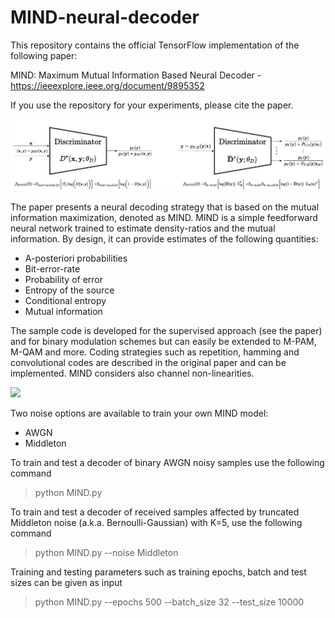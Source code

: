 # MIND-neural-decoder

This repository contains the official TensorFlow implementation of the following paper:

MIND: Maximum Mutual Information Based Neural Decoder - https://ieeexplore.ieee.org/document/9895352

If you use the repository for your experiments, please cite the paper.

<img src="https://github.com/tonellolab/MIND-neural-decoder/blob/main/teaser_arch.jpg" width=800>


The paper presents a neural decoding strategy that is based on the mutual information maximization, denoted as MIND.
MIND is a simple feedforward neural network trained to estimate density-ratios and the mutual information. By design, it can provide estimates of the following quantities:
- A-posteriori probabilities
- Bit-error-rate
- Probability of error
- Entropy of the source
- Conditional entropy
- Mutual information

The sample code is developed for the supervised approach (see the paper) and for binary modulation schemes but can easily be extended to M-PAM, M-QAM and more. Coding strategies such as repetition, hamming and convolutional codes are described in the original paper and can be implemented. MIND considers also channel non-linearities.

<img src="https://github.com/tonellolab/MIND-neural-decoder/blob/main/teaser.png" width=800>

Two noise options are available to train your own MIND model:
- AWGN
- Middleton

To train and test a decoder of binary AWGN noisy samples use the following command
> python MIND.py

To train and test a decoder of received samples affected by truncated Middleton noise (a.k.a. Bernoulli-Gaussian) with K=5, use the following command
> python MIND.py --noise Middleton

Training and testing parameters such as training epochs, batch and test sizes can be given as input
> python MIND.py --epochs 500 --batch_size 32 --test_size 10000
